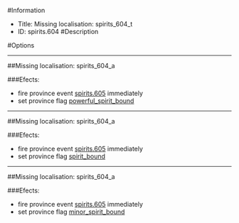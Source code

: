 #Information
 - Title: Missing localisation: spirits_604_t
 - ID: spirits.604
#Description

#Options

___
##Missing localisation: spirits_604_a

###Efects:<ul><li>fire province event [spirits.605](spirits.605_slug) immediately </li><li>set province flag [powerful_spirit_bound](../flags/powerful_spirit_bound.md)</li></ul>

___
##Missing localisation: spirits_604_a

###Efects:<ul><li>fire province event [spirits.605](spirits.605_slug) immediately </li><li>set province flag [spirit_bound](../flags/spirit_bound.md)</li></ul>

___
##Missing localisation: spirits_604_a

###Efects:<ul><li>fire province event [spirits.605](spirits.605_slug) immediately </li><li>set province flag [minor_spirit_bound](../flags/minor_spirit_bound.md)</li></ul>
